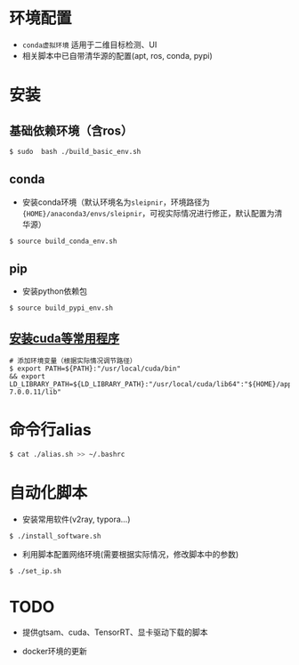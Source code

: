 #  环境配置

- `conda虚拟环境` 适用于二维目标检测、UI
- 相关脚本中已自带清华源的配置(apt, ros, conda, pypi)

# 安装

## 基础依赖环境（含ros）

```bash
$ sudo  bash ./build_basic_env.sh
```

## conda

- 安装conda环境（默认环境名为`sleipnir`，环境路径为`{HOME}/anaconda3/envs/sleipnir`，可视实际情况进行修正，默认配置为清华源）

```bash
$ source build_conda_env.sh
```

## pip

- 安装python依赖包

``` bash
$ source build_pypi_env.sh
```

## [安装cuda等常用程序](https://shimo.im/docs/drhDv3c6k3HHjHrg)

```
# 添加环境变量（根据实际情况调节路径）
$ export PATH=${PATH}:"/usr/local/cuda/bin" 
&& export LD_LIBRARY_PATH=${LD_LIBRARY_PATH}:"/usr/local/cuda/lib64":"${HOME}/application/TensorRT-7.0.0.11/lib"
```

# 命令行alias

```bash
$ cat ./alias.sh >> ~/.bashrc
```

# 自动化脚本

- 安装常用软件(v2ray, typora...) 

```bash
$ ./install_software.sh
```

- 利用脚本配置网络环境(需要根据实际情况，修改脚本中的参数)

```bash
$ ./set_ip.sh
```



# TODO

- 提供gtsam、cuda、TensorRT、显卡驱动下载的脚本

- docker环境的更新